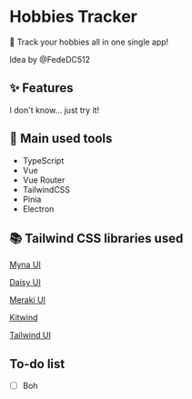 # Hobbies Tracker

🥳 Track your hobbies all in one single app!

Idea by @FedeDC512

## ✨ Features

I don't know... just try it!

## 🚀 Main used tools

- TypeScript
- Vue
- Vue Router
- TailwindCSS
- Pinia
- Electron

## 📚 Tailwind CSS libraries used

[Myna UI](https://mynaui.com)

[Daisy UI](https://daisyui.com/components)

[Meraki UI](https://merakiui.com/components)

[Kitwind](https://kitwind.io/products/kometa/components)

[Tailwind UI](https://tailwindui.com/components)

## To-do list

- [ ] Boh
